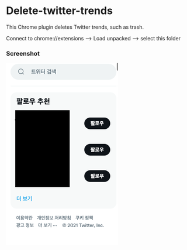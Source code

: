 # Delete-twitter-trends

This Chrome plugin deletes Twitter trends, such as trash.

Connect to chrome://extensions --> Load unpacked --> select this folder

### Screenshot
![screenshot](screenshot.png)